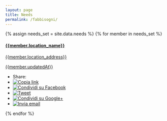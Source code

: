 ```yaml
---
layout: page
title: Needs
permalink: /fabbisogni/
---
```

<div class="panel-group">
        {% assign needs_set = site.data.needs %}
	{% for member in needs_set %}
	<div class="panel-body">
	<a href="https://api.harveyneeds.org/needs/{{ member.Id | datapage_url: '.' }}" class="list-group-item">
		<h4 class="list-group-item-heading">{{member.location_name}}</h4>
		<p class="list-group-item-text">{{member.location_address}}</p>
    <p class="list-group-item-text">{{member.updatedAt}}</p>
	</a>
<div class="panel-footer">
<ul class="share-buttons">
  <li>Share:</li>
  <li><a href="http://terremotocentroitalia.info/issues/{{ member.number | datapage_url: '.' }}" title="Copy link"><img alt="Copia link" src="/img/icone/link.png"></a></li>
  <li><a href="https://www.facebook.com/sharer/sharer.php?u=http://terremotocentroitalia.info/issues/{{ member.number | datapage_url: '.' }}&title={{member.title|truncate:70|uri_escape}} | {{ site.title }}" title="Share on Facebook" target="_blank"><img alt="Condividi su Facebook" src="/img/icone/Facebook.png"></a></li>
  <li><a href="https://twitter.com/intent/tweet?url=http://terremotocentroitalia.info/issues/{{ member.number | datapage_url: '.' }}&text={{member.title|truncate:50|uri_escape}}&via=terremotocentro&hashtags=terremotocentroitalia" target="_blank" title="Tweet"><img alt="Tweet" src="/img/icone/Twitter.png"></a></li>
 <li><a href="https://plus.google.com/share?url=http://terremotocentroitalia.info/issues/{{ member.number | datapage_url: '.' }}" target="_blank" title="Condividi su Google+"><img alt="Condividi su Google+" src="/img/icone/Google+.png"></a></li>
 <li><a data-proofer-ignore href="mailto:?subject={{member.title|truncate:70|uri_escape}} | {{site.title}}&body={{member.title|truncate:70|uri_escape}}%20Clicca qui:%20http://terremotocentroitalia.info/issues/{{ member.number | datapage_url: '.' }}" title="Send email"><img alt="Invia email" src="/img/icone/Email.png"></a></li>
</ul>
</div>
</div>
{% endfor %}
</div>
